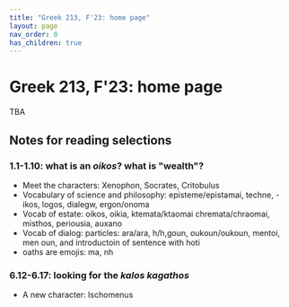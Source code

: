 ```yaml
---
title: "Greek 213, F'23: home page"
layout: page
nav_order: 0
has_children: true
---
```


# Greek 213, F'23: home page

TBA

## Notes for reading selections

### 1.1-1.10: what is an *oikos*? what is "wealth"?

- Meet the characters: Xenophon, Socrates, Critobulus
- Vocabulary of science and philosophy: episteme/epistamai, techne, -ikos, logos, dialegw, ergon/onoma
- Vocab of estate: oikos, oikia, ktemata/ktaomai chremata/chraomai, misthos, periousia, auxano
- Vocab of dialog: particles: ara/ara, h/h,goun, oukoun/oukoun, mentoi, men oun, and introductoin of sentence with hoti
- oaths are emojis: ma, nh


### 6.12-6.17: looking for the *kalos kagathos*

- A new character: Ischomenus